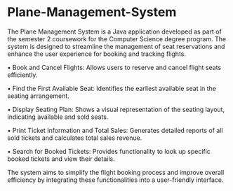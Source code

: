 # Plane-Management-System
The Plane Management System is a Java application developed as part of the semester 2 coursework for the Computer Science degree program. The system is designed to streamline the management of seat reservations and enhance the user experience for booking and tracking flights.

•	Book and Cancel Flights: Allows users to reserve and cancel flight seats efficiently.

•	Find the First Available Seat: Identifies the earliest available seat in the seating arrangement.

•	Display Seating Plan: Shows a visual representation of the seating layout, indicating available and sold seats.

•	Print Ticket Information and Total Sales: Generates detailed reports of all sold tickets and calculates total sales revenue.

•	Search for Booked Tickets: Provides functionality to look up specific booked tickets and view their details.

The system aims to simplify the flight booking process and improve overall efficiency by integrating these functionalities into a user-friendly interface.


